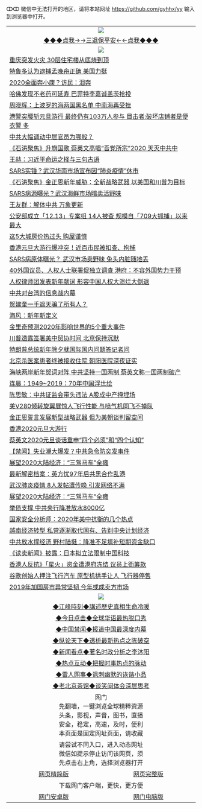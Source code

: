 ↀↀ 微信中无法打开的地区，请将本站网址 https://github.com/gyhhx/yy 输入到浏览器中打开。 

 <table>
  <tr>
    <td colspan="2" align=center><img src="https://github.com/gyhhx/image-upload/blob/master/3t.jpg"></td>
 </tr>
 <tr><td colspan="2" align="center"><a href="https://xball.casa/oo.aspx?name=ogQuit&key=eqxowaguscvmxdgc&from=yy">◆◆◆点我→→三退保平安←←点我◆◆◆</a></td></tr>
  <tr>
    <td colspan="2" align=center><img src="https://cdn.jsdelivr.net/gh/gyoupiodf/im1/%E7%BD%91%E9%97%A8%E6%96%B0%E9%97%BB1.jpg"></td>
 </tr>
<tr><td colspan="2" align="left"><a href="https://xball.casa/oo.aspx?name=c1113248&key=eqxowaguscvmxdgc&from=gy">重庆突发火灾 30层住宅楼从底烧到顶</a></td></tr>
<tr><td colspan="2" align="left"><a href="https://xball.casa/oo.aspx?name=c1113267&key=eqxowaguscvmxdgc&from=gy">特鲁多认为逮捕孟晚舟正确 美国力挺</a></td></tr>
<tr><td colspan="2" align="left"><a href="https://xball.casa/oo.aspx?name=c1113236&key=eqxowaguscvmxdgc&from=gy">2020全面奔小康？访民：泪奔</a></td></tr>
<tr><td colspan="2" align="left"><a href="https://xball.casa/oo.aspx?name=c1113285&key=eqxowaguscvmxdgc&from=gy">哈佛发现不老药可延寿 巴菲特李嘉诚盖茨抢投</a></td></tr>
<tr><td colspan="2" align="left"><a href="https://xball.casa/oo.aspx?name=c1113291&key=eqxowaguscvmxdgc&from=gy">周晓辉：上波罗的海两国黑名单 中南海再受挫</a></td></tr>
<tr><td colspan="2" align="left"><a href="https://xball.casa/oo.aspx?name=c1113303&key=eqxowaguscvmxdgc&from=gy">港警突腰斩元旦游行 最终仍有103万人参与 目击者:破坏店铺者是便衣警 多</a></td></tr>
<tr><td colspan="2" align="left"><a href="https://xball.casa/oo.aspx?name=c1113302&key=eqxowaguscvmxdgc&from=gy">中共大幅调动中层官员为哪般？</a></td></tr>
<tr><td colspan="2" align="left"><a href="https://xball.casa/oo.aspx?name=c1113271&key=eqxowaguscvmxdgc&from=gy">《石涛聚焦》升旗国歌 蔡英文高唱“吾党所宗”2020 天灭中共中</a></td></tr>
<tr><td colspan="2" align="left"><a href="https://xball.casa/oo.aspx?name=c1113268&key=eqxowaguscvmxdgc&from=gy">王赫：习近平命运之择与三句古语</a></td></tr>
<tr><td colspan="2" align="left"><a href="https://xball.casa/oo.aspx?name=c1113223&key=eqxowaguscvmxdgc&from=gy">SARS实锤？武汉华南市场宣布因“肺炎疫情”休市</a></td></tr>
<tr><td colspan="2" align="left"><a href="https://xball.casa/oo.aspx?name=c1113310&key=eqxowaguscvmxdgc&from=gy">《石涛聚焦》金正恩新年威胁：全新战略武器 以美国和川普为目标</a></td></tr>
<tr><td colspan="2" align="left"><a href="https://xball.casa/oo.aspx?name=c1113278&key=eqxowaguscvmxdgc&from=gy">SARS病源曝光？武汉海鲜市场暗卖活野味</a></td></tr>
<tr><td colspan="2" align="left"><a href="https://xball.casa/oo.aspx?name=c1113251&key=eqxowaguscvmxdgc&from=gy">王友群：解体中共 万象更新</a></td></tr>
<tr><td colspan="2" align="left"><a href="https://xball.casa/oo.aspx?name=c1113311&key=eqxowaguscvmxdgc&from=gy">公安部成立「12.13」专案组 14人被查 规模自「709大抓捕」以来最大</a></td></tr>
<tr><td colspan="2" align="left"><a href="https://xball.casa/oo.aspx?name=c1113273&key=eqxowaguscvmxdgc&from=gy">这5大城房价热过头 购屋谨慎</a></td></tr>
<tr><td colspan="2" align="left"><a href="https://xball.casa/oo.aspx?name=c1113242&key=eqxowaguscvmxdgc&from=gy">香港元旦大游行爆冲突！近百市民被扣查、拘捕</a></td></tr>
<tr><td colspan="2" align="left"><a href="https://xball.casa/oo.aspx?name=c1113245&key=eqxowaguscvmxdgc&from=gy">SARS病原体曝光？ 武汉市场卖野味 兔头内脏随地丢</a></td></tr>
<tr><td colspan="2" align="left"><a href="https://xball.casa/oo.aspx?name=c1113306&key=eqxowaguscvmxdgc&from=gy">40外国议员、人权人士联署促独立调查 港府：不容外国势力干预</a></td></tr>
<tr><td colspan="2" align="left"><a href="https://xball.casa/oo.aspx?name=c1113305&key=eqxowaguscvmxdgc&from=gy">人权律师团发表新年献词 形容中国人权大溃烂大倒退</a></td></tr>
<tr><td colspan="2" align="left"><a href="https://xball.casa/oo.aspx?name=c1113304&key=eqxowaguscvmxdgc&from=gy">中共对台湾的信息战内幕</a></td></tr>
<tr><td colspan="2" align="left"><a href="https://xball.casa/oo.aspx?name=c1113298&key=eqxowaguscvmxdgc&from=gy">贺建奎一手遮天骗了所有人？</a></td></tr>
<tr><td colspan="2" align="left"><a href="https://xball.casa/oo.aspx?name=c1113292&key=eqxowaguscvmxdgc&from=gy">海风：新年新定义</a></td></tr>
<tr><td colspan="2" align="left"><a href="https://xball.casa/oo.aspx?name=c1113316&key=eqxowaguscvmxdgc&from=gy">金里奇预测2020年影响世界的5个重大事件</a></td></tr>
<tr><td colspan="2" align="left"><a href="https://xball.casa/oo.aspx?name=c1113313&key=eqxowaguscvmxdgc&from=gy">川普透露签署美中贸协时间 北京保持沉默</a></td></tr>
<tr><td colspan="2" align="left"><a href="https://xball.casa/oo.aspx?name=c1113253&key=eqxowaguscvmxdgc&from=gy">特朗普总统新年除夕就国际国内问题答记者问</a></td></tr>
<tr><td colspan="2" align="left"><a href="https://xball.casa/oo.aspx?name=c1113252&key=eqxowaguscvmxdgc&from=gy">北京杀医案患者终被接收住院 朝阳医院深夜证实</a></td></tr>
<tr><td colspan="2" align="left"><a href="https://xball.casa/oo.aspx?name=c1113300&key=eqxowaguscvmxdgc&from=gy">海峡两岸新年贺词对阵 中共坚持一国两制 蔡英文称一国两制破产</a></td></tr>
<tr><td colspan="2" align="left"><a href="https://xball.casa/oo.aspx?name=c1113279&key=eqxowaguscvmxdgc&from=gy">连晨：1949~2019：70年中国浮世绘</a></td></tr>
<tr><td colspan="2" align="left"><a href="https://xball.casa/oo.aspx?name=c1113250&key=eqxowaguscvmxdgc&from=gy">陈思敏：中共证监会带头违法 A股成中产掩埋场</a></td></tr>
<tr><td colspan="2" align="left"><a href="https://xball.casa/oo.aspx?name=c1113287&key=eqxowaguscvmxdgc&from=gy">美V280倾转旋翼展惊人飞行性能 与喷气机同飞不掉队</a></td></tr>
<tr><td colspan="2" align="left"><a href="https://xball.casa/oo.aspx?name=c1113295&key=eqxowaguscvmxdgc&from=gy">金正恩誓言发展新型战略武器 但为美朝谈判留空间</a></td></tr>
<tr><td colspan="2" align="left"><a href="https://xball.casa/oo.aspx?name=c1113296&key=eqxowaguscvmxdgc&from=gy">香港2020元旦大游行</a></td></tr>
<tr><td colspan="2" align="left"><a href="https://xball.casa/oo.aspx?name=c1113301&key=eqxowaguscvmxdgc&from=gy">蔡英文2020元旦谈话重申“四个必须”和“四个认知”</a></td></tr>
<tr><td colspan="2" align="left"><a href="https://xball.casa/oo.aspx?name=c1113277&key=eqxowaguscvmxdgc&from=gy">【禁闻】失业潮大爆发？中共急令防突发事件</a></td></tr>
<tr><td colspan="2" align="left"><a href="https://xball.casa/oo.aspx?name=c1113274&key=eqxowaguscvmxdgc&from=gy">展望2020大陆经济：“三驾马车”全瘫</a></td></tr>
<tr><td colspan="2" align="left"><a href="https://xball.casa/oo.aspx?name=c1113255&key=eqxowaguscvmxdgc&from=gy">最新解密档案：英方忧97年后共黑合作乱港</a></td></tr>
<tr><td colspan="2" align="left"><a href="https://xball.casa/oo.aspx?name=c1113235&key=eqxowaguscvmxdgc&from=gy">武汉肺炎疫情 8人发帖遭传唤 引发网络不满</a></td></tr>
<tr><td colspan="2" align="left"><a href="https://xball.casa/oo.aspx?name=c1113249&key=eqxowaguscvmxdgc&from=gy">展望2020大陆经济：“三驾马车”全瘫</a></td></tr>
<tr><td colspan="2" align="left"><a href="https://xball.casa/oo.aspx?name=c1113234&key=eqxowaguscvmxdgc&from=gy">举债支撑 中共央行降准放水8000亿</a></td></tr>
<tr><td colspan="2" align="left"><a href="https://xball.casa/oo.aspx?name=c1113318&key=eqxowaguscvmxdgc&from=gy">国家安全分析师：2020年美中抗衡的几个热点</a></td></tr>
<tr><td colspan="2" align="left"><a href="https://xball.casa/oo.aspx?name=c1113238&key=eqxowaguscvmxdgc&from=gy">越南经济转型 私营逐渐取代国有、告别中央计划经济</a></td></tr>
<tr><td colspan="2" align="left"><a href="https://xball.casa/oo.aspx?name=c1113230&key=eqxowaguscvmxdgc&from=gy">中共放水撑经济 野村陆挺︰降准不足填补短期资金缺口</a></td></tr>
<tr><td colspan="2" align="left"><a href="https://xball.casa/oo.aspx?name=c1113229&key=eqxowaguscvmxdgc&from=gy">《读卖新闻》披露：日本拟立法限制中国科技</a></td></tr>
<tr><td colspan="2" align="left"><a href="https://xball.casa/oo.aspx?name=c1113244&key=eqxowaguscvmxdgc&from=gy">香港人反抗》「星火」资金遭港府冻结 议员上街筹款</a></td></tr>
<tr><td colspan="2" align="left"><a href="https://xball.casa/oo.aspx?name=c1113286&key=eqxowaguscvmxdgc&from=gy">谷歌创始人押注飞行汽车 原型机拱手让人 飞行器停售</a></td></tr>
<tr><td colspan="2" align="left"><a href="https://xball.casa/oo.aspx?name=c1113288&key=eqxowaguscvmxdgc&from=gy">2019年加国房市异常坚韧 今年或成卖方市场</a></td></tr>

 <tr>
   <td colspan="2" align=center><img src="https://cdn.jsdelivr.net/gh/gyoupiodf/im1/jf-1.jpg"></td>
  </tr>
   <tr>
   <td colspan="2" align=center> 
<a href="https://xball.casa/oo.aspx?name=c922850&key=eqxowaguscvmxdgc&from=yy&tag=9877">◆江峰時刻◆講述歷史真相生命冷暖</a><br/>
    </td>
  </tr>
   <tr>
   <td colspan="2" align=center> 
<a href="https://xball.casa/oo.aspx?name=c816850&key=eqxowaguscvmxdgc&from=yy&tag=9877">◆今日点击◆全球华语最热脱口秀</a><br/>
    </td>
  </tr>
  <tr>
  <td colspan="2" align=center>
<a href="https://xball.casa/oo.aspx?name=c816860&key=eqxowaguscvmxdgc&from=yy&tag=99733110">◆中国禁闻◆报道中国最深度内幕</a><br/>
   </tr>
  <tr>
     <td colspan="2" align=center>
<a href="https://xball.casa/oo.aspx?name=c816855&key=eqxowaguscvmxdgc&from=yy&tag=997110">◆纵论天下◆透析最新热点之陈破空</a><br/>
   </tr>
   <tr>
      <td colspan="2" align=center>
<a href="https://xball.casa/oo.aspx?name=c838308&key=eqxowaguscvmxdgc&from=yy&tag=9973110">◆新闻看点◆著名时政分析之李沐阳</a><br/>
   </tr>
   <tr>
     <td colspan="2" align=center>
<a href="https://xball.casa/oo.aspx?name=c816852&key=eqxowaguscvmxdgc&from=yy&tag=9733110">◆热点互动◆把握时事热点的脉动</a><br/>
   </tr>
   <tr>
      <td colspan="2" align=center>
<a href="https://xball.casa/oo.aspx?name=c816694&key=eqxowaguscvmxdgc&from=yy&tag=93310">◆雷人网事◆讽刺幽默的诙谐小品</a><br/>
   </tr>
   <tr>
    <td colspan="2" align=center>
<a href="https://xball.casa/oo.aspx?name=c816650&key=eqxowaguscvmxdgc&from=yy&tag=9973110">◆老北京茶馆◆谈笑间体会深层思考</a><br/>
   </tr>
<tr>
    <td colspan="2" align="center">网门<br/>免翻墙，一键浏览全球精粹资源<br/>头条，影视，声音，图书，直播<br/>安全，稳定，高速，及时，便利<br/>本页面是固定网址页面，请收藏</td>
  <tr>
  <tr>
    <td colspan="2" align="center">请尝试不同入口，进入动态网址<br/>微信如提示停止访问该网页，须<br/>先点击右上角，选择浏览器打开</td>
  <tr>  
  <tr>
    <td align="center"><a href="https://gitcdn.xyz/repo/otiny/up/master/show002.htm">网页精简版</a></td>
    <td align="center"><a href="https://gitcdn.xyz/repo/otiny/up/master/show001.htm">网页完整版</a></td>
  </tr>
  <tr>
    <td colspan="2" align="center">下载网门客户端，更快，更方便</td>
  <tr>
  <tr>
    <td align="center"><a href="https://raw.githubusercontent.com/opipe/up/master/oGatea.apk">网门安卓版</a></td>
    <td align="center"><a href="https://raw.githubusercontent.com/opipe/up/master/oGate.zip">网门电脑版</a></td>
  </tr>

</table>

